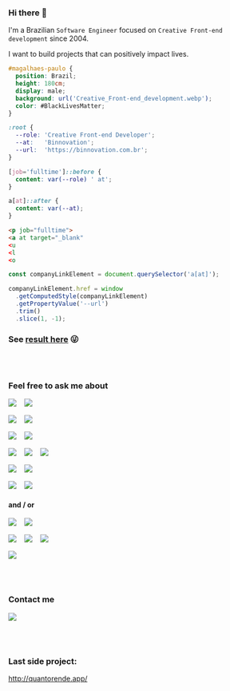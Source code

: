 ### Hi there :vulcan_salute:

I'm a Brazilian `Software Engineer` focused on `Creative Front-end development` since 2004.

I want to build projects that can positively impact lives.

```scss
#magalhaes-paulo {
  position: Brazil;
  height: 180cm;
  display: male;
  background: url('Creative_Front-end_development.webp');
  color: #BlackLivesMatter;
}

:root {
  --role: 'Creative Front-end Developer';
  --at:   'Binnovation';
  --url:  'https://binnovation.com.br';
}

[job='fulltime']::before {
  content: var(--role) ' at';
}

a[at]::after {
  content: var(--at);
}
```

```html
<p job="fulltime">
<a at target="_blank"
<u
<l
<o
```

```js
const companyLinkElement = document.querySelector('a[at]');

companyLinkElement.href = window
  .getComputedStyle(companyLinkElement)
  .getPropertyValue('--url')
  .trim()
  .slice(1, -1);
```

### See [result here](https://codepen.io/magalhaespaulo/pen/NWvdQPz) :stuck_out_tongue_winking_eye:

<br><br>

### Feel free to ask me about

![](https://img.shields.io/badge/Code-JavaScript-informational?style=for-the-badge&logo=javascript&logoColor=white&color=F7DF1E)
&nbsp;&nbsp;&nbsp;![](https://img.shields.io/badge/Code-TypeScript-informational?style=for-the-badge&logo=typescript&logoColor=white&color=3178C6)

![](https://img.shields.io/badge/Toolset_for_Animations-GreenSock-informational?style=for-the-badge&logo=greensock&logoColor=white&color=88CE02)
&nbsp;&nbsp;&nbsp;![](https://img.shields.io/badge/3D_Library-Three.js-informational?style=for-the-badge&logo=threedotjs&logoColor=white&color=000000)

![](https://img.shields.io/badge/Utility--first_Framework-Tailwind_CSS-informational?style=for-the-badge&logo=tailwindcss&logoColor=white&color=06B6D4)
&nbsp;&nbsp;&nbsp;![](https://img.shields.io/badge/Vector_Graphics-SVG-informational?style=for-the-badge&logo=svg&logoColor=white&color=ff9d08)

![](https://img.shields.io/badge/Style-SASS-informational?style=for-the-badge&logo=sass&logoColor=white&color=CC6699)
&nbsp;&nbsp;&nbsp;![](https://img.shields.io/badge/Style-CSS-informational?style=for-the-badge&logo=css3&logoColor=white&color=1572B6)
&nbsp;&nbsp;&nbsp;![](https://img.shields.io/badge/Markup-HTML-informational?style=for-the-badge&logo=html5&logoColor=white&color=E34F26)

![](https://img.shields.io/badge/Framework-Next.js-informational?style=for-the-badge&logo=nextdotjs&logoColor=white&color=000000)
&nbsp;&nbsp;&nbsp;![](https://img.shields.io/badge/Library-React-informational?style=for-the-badge&logo=react&logoColor=white&color=06B6D4)

![](https://img.shields.io/badge/Framework-Angular-informational?style=for-the-badge&logo=angular&logoColor=white&color=E23237)
&nbsp;&nbsp;&nbsp;![](https://img.shields.io/badge/Framework-Ionic-informational?style=for-the-badge&logo=ionic&logoColor=white&color=3880FF)
#### and / or
![](https://img.shields.io/badge/UI_Design-Figma-informational?style=for-the-badge&logo=figma&logoColor=white&color=000000)
&nbsp;&nbsp;&nbsp;![](https://img.shields.io/badge/UI_Design-Sketch-informational?style=for-the-badge&logo=sketch&logoColor=white&color=ff9d08)

![](https://img.shields.io/badge/PHOTO-Photoshop-informational?style=for-the-badge&logo=adobephotoshop&logoColor=white&color=2da4f6)
&nbsp;&nbsp;&nbsp;![](https://img.shields.io/badge/Photo-Lightroom-informational?style=for-the-badge&logo=adobelightroom&logoColor=white&color=011d34)
&nbsp;&nbsp;&nbsp;![](https://img.shields.io/badge/Vector-Illustrator-informational?style=for-the-badge&logo=adobeillustrator&logoColor=white&color=FF9A00)

![](https://img.shields.io/badge/3D-Blender-informational?style=for-the-badge&logo=blender&logoColor=white&color=F5792A)

<br><br>

### Contact me

[![](https://img.shields.io/badge/Twitter-__magalhaespaulo-informational?style=for-the-badge&logo=twitter&logoColor=white&color=1DA1F2)](https://twitter.com/_magalhaespaulo)

<br><br>

### Last side project:
http://quantorende.app/
